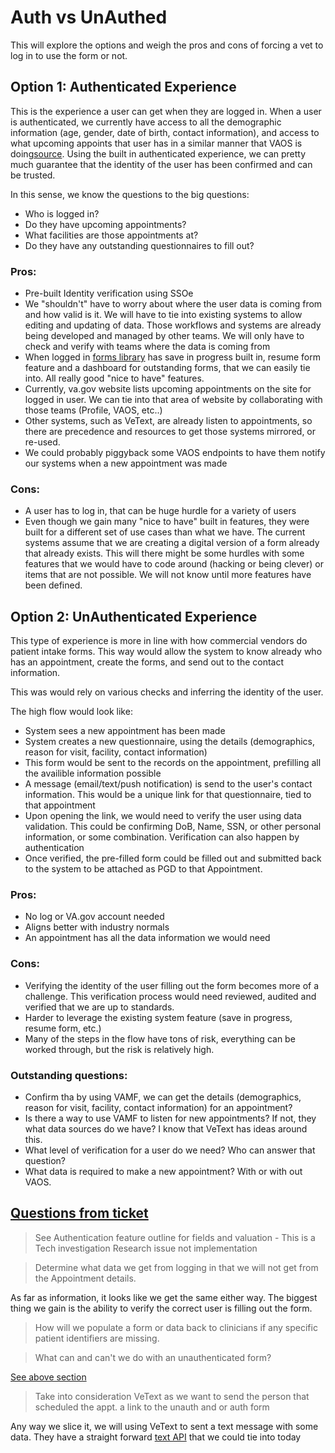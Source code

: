# Auth vs UnAuthed 

This will explore the options and weigh the pros and cons of forcing a vet to log in to use the form or not. 


## Option 1: Authenticated Experience

This is the experience a user can get when they are logged in. When a user is authenticated, we currently have access to all the demographic information (age, gender, date of birth, contact information), and access to what upcoming appoints that user has in a similar manner that VAOS is doing[source](data%20from%20VAOS.md). Using the built in authenticated experience, we can pretty much guarantee that the identity of the user has been confirmed and can be trusted.

In this sense, we know the questions to the big questions: 

- Who is logged in? 
- Do they have upcoming appointments?
- What facilities are those appointments at?
- Do they have any outstanding questionnaires to fill out?


### Pros: 
- Pre-built Identity verification using SSOe
- We "shouldn't" have to worry about where the user data is coming from and how valid is it. We will have to tie into existing systems to allow editing and updating of data. Those workflows and systems are already being developed and managed by other teams. We will only have to check and verify with teams where the data is coming from
- When logged in [forms library](forms.md) has save in progress built in, resume form feature and a dashboard for outstanding forms, that we can easily tie into. All really good "nice to have" features.
- Currently, va.gov website lists upcoming appointments on the site for logged in user. We can tie into that area of website by collaborating with those teams (Profile, VAOS, etc..)
- Other systems, such as VeText, are already listen to appointments, so there are precedence and resources to get those systems mirrored, or re-used. 
- We could probably piggyback some VAOS endpoints to have them notify our systems when a new appointment was made


### Cons:

- A user has to log in, that can be huge hurdle for a variety of users
- Even though we gain many "nice to have" built in features, they were built for a different set of use cases than what we have. The current systems assume that we are creating a digital version of a form already that already exists. This will there might be some hurdles with some features that we would have to code around (hacking or being clever) or items that are not possible. We will not know until more features have been defined. 
  


## Option 2: UnAuthenticated Experience

This type of experience is more in line with how commercial vendors do patient intake forms. This way would allow the system to know already who has an appointment, create the forms, and send out to the contact information. 

This was would rely on various checks and inferring the identity of the user. 

The high flow would look like: 


- System sees a new appointment has been made
- System creates a new questionnaire, using the details (demographics, reason for visit, facility, contact information)
- This form would be sent to the records on the appointment, prefilling all the availible information possible
- A message (email/text/push notification) is send to the user's contact information. This would be a unique link for that questionnaire, tied to that appointment
- Upon opening the link, we would need to verify the user using data validation. This could be confirming DoB, Name, SSN, or other personal information, or some combination. Verification can also happen by authentication
- Once verified, the pre-filled form could be filled out and submitted back to the system to be attached as PGD to that Appointment. 

### Pros: 

- No log or VA.gov account needed
- Aligns better with industry normals
- An appointment has all the data information we would need

### Cons: 

- Verifying the identity of the user filling out the form becomes more of a challenge. This verification process would need reviewed, audited and verified that we are up to standards. 
- Harder to leverage the existing system feature (save in progress, resume form, etc.)
- Many of the steps in the flow have tons of risk, everything can be worked through, but the risk is relatively high. 


### Outstanding questions: 

- Confirm tha by using VAMF, we can get the details (demographics, reason for visit, facility, contact information) for an appointment? 
- Is there a way to use VAMF to listen for new appointments? If not, they what data sources do we have? I know that VeText has ideas around this. 
- What level of verification for a user do we need? Who can answer that question?
- What data is required to make a new appointment? With or with out VAOS.


  
## [Questions from ticket](https://github.com/department-of-veterans-affairs/va.gov-team/issues/12291)
> See Authentication feature outline for fields and valuation - This is a Tech investigation Research issue not implementation


> Determine what data we get from logging in that we will not get from the Appointment details.

  As far as information, it looks like we get the same either way. The biggest thing we gain is the ability to verify the correct user is filling out the form. 

> How will we populate a form or data back to clinicians if any specific patient identifiers are missing.



> What can and can't we do with an unauthenticated form?

  [See above section]()


> Take into consideration VeText as we want to send the person that scheduled the appt. a link to the unauth and or auth form

  Any way we slice it, we will using VeText to sent a text message with some data. They have a straight forward [text API](VeText-api.md) that we could tie into today